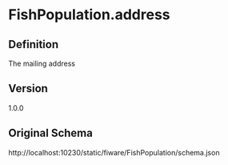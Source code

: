# FishPopulation.address

## Definition
The mailing address

## Version
1.0.0

## Original Schema
http://localhost:10230/static/fiware/FishPopulation/schema.json
